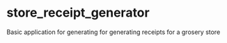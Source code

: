 # store_receipt_generator
Basic application for generating for generating receipts for a grosery store
